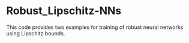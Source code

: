 # Robust_Lipschitz-NNs
This code provides two examples for training of robust neural networks using Lipschitz bounds.
